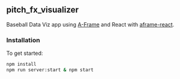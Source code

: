 ## pitch_fx_visualizer

Baseball Data Viz app using
[A-Frame](https://aframe.io) and React with
[aframe-react](https://github.com/ngokevin/aframe-react).

### Installation

To get started:

```bash
npm install
npm run server:start & npm start
```

